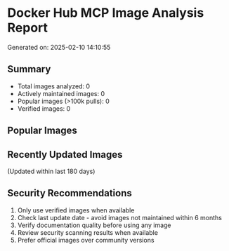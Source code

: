 # Docker Hub MCP Image Analysis Report

Generated on: 2025-02-10 14:10:55

## Summary
- Total images analyzed: 0
- Actively maintained images: 0
- Popular images (>100k pulls): 0
- Verified images: 0

## Popular Images

## Recently Updated Images
(Updated within last 180 days)


## Security Recommendations
1. Only use verified images when available
2. Check last update date - avoid images not maintained within 6 months
3. Verify documentation quality before using any image
4. Review security scanning results when available
5. Prefer official images over community versions